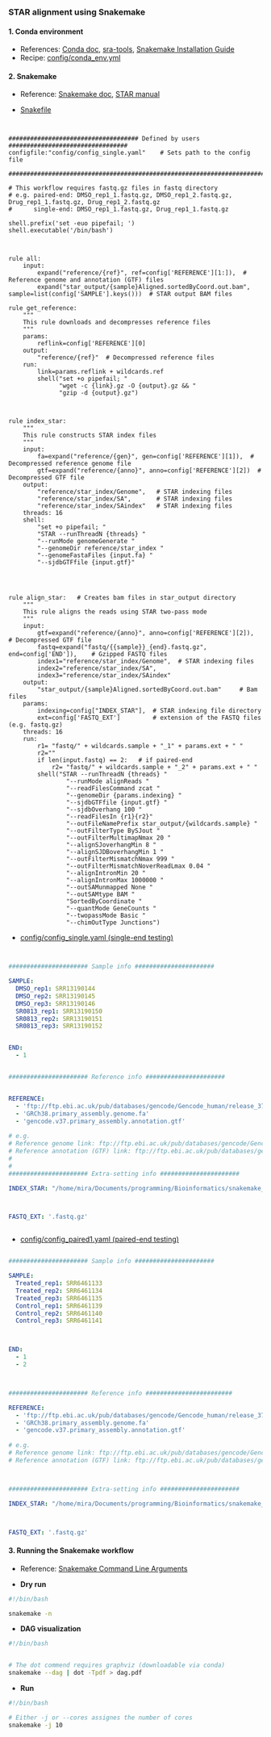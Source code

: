 ### STAR alignment using Snakemake

#### 1. Conda environment

- References: [Conda doc](https://docs.conda.io/projects/conda/en/latest/index.html), [sra-tools](https://github.com/ncbi/sra-tools), [Snakemake Installation Guide](https://snakemake.readthedocs.io/en/stable/getting_started/installation.html)
- Recipe: [config/conda_env.yml](https://github.com/Mira0507/snakemake_star/blob/master/config/conda_env.yml)


#### 2. Snakemake 

- Reference: [Snakemake doc](https://snakemake.readthedocs.io/en/stable), [STAR manual](https://github.com/alexdobin/STAR/blob/master/doc/STARmanual.pdf)

- [Snakefile](https://github.com/Mira0507/snakemake_star/blob/master/Snakefile)

```


#################################### Defined by users #################################
configfile:"config/config_single.yaml"    # Sets path to the config file

#######################################################################################

# This workflow requires fastq.gz files in fastq directory 
# e.g. paired-end: DMSO_rep1_1.fastq.gz, DMSO_rep1_2.fastq.gz, Drug_rep1_1.fastq.gz, Drug_rep1_2.fastq.gz 
#      single-end: DMSO_rep1_1.fastq.gz, Drug_rep1_1.fastq.gz

shell.prefix('set -euo pipefail; ')
shell.executable('/bin/bash')



rule all: 
    input: 
        expand("reference/{ref}", ref=config['REFERENCE'][1:]),  # Reference genome and annotation (GTF) files
        expand("star_output/{sample}Aligned.sortedByCoord.out.bam", sample=list(config['SAMPLE'].keys()))  # STAR output BAM files

rule get_reference:    
    """
    This rule downloads and decompresses reference files
    """
    params:
        reflink=config['REFERENCE'][0]
    output:
        "reference/{ref}"  # Decompressed reference files
    run:
        link=params.reflink + wildcards.ref
        shell("set +o pipefail; " 
              "wget -c {link}.gz -O {output}.gz && " 
              "gzip -d {output}.gz")



rule index_star:
    """
    This rule constructs STAR index files
    """
    input:
        fa=expand("reference/{gen}", gen=config['REFERENCE'][1]),  # Decompressed reference genome file
        gtf=expand("reference/{anno}", anno=config['REFERENCE'][2])  # Decompressed GTF file
    output:
        "reference/star_index/Genome",   # STAR indexing files
        "reference/star_index/SA",       # STAR indexing files
        "reference/star_index/SAindex"   # STAR indexing files
    threads: 16
    shell:
        "set +o pipefail; "
        "STAR --runThreadN {threads} "
        "--runMode genomeGenerate "
        "--genomeDir reference/star_index "
        "--genomeFastaFiles {input.fa} "
        "--sjdbGTFfile {input.gtf}"




rule align_star:   # Creates bam files in star_output directory
    """
    This rule aligns the reads using STAR two-pass mode
    """
    input:
        gtf=expand("reference/{anno}", anno=config['REFERENCE'][2]),   # Decompressed GTF file
        fastq=expand("fastq/{{sample}}_{end}.fastq.gz", end=config['END']),    # Gzipped FASTQ files
        index1="reference/star_index/Genome",  # STAR indexing files
        index2="reference/star_index/SA",
        index3="reference/star_index/SAindex"
    output:
        "star_output/{sample}Aligned.sortedByCoord.out.bam"     # Bam files
    params:
        indexing=config["INDEX_STAR"],  # STAR indexing file directory
        ext=config['FASTQ_EXT']         # extension of the FASTQ files (e.g. fastq.gz)
    threads: 16
    run:
        r1= "fastq/" + wildcards.sample + "_1" + params.ext + " " 
        r2=""
        if len(input.fastq) == 2:   # if paired-end
            r2= "fastq/" + wildcards.sample + "_2" + params.ext + " " 
        shell("STAR --runThreadN {threads} "  
                "--runMode alignReads "  
                "--readFilesCommand zcat "
                "--genomeDir {params.indexing} " 
                "--sjdbGTFfile {input.gtf} "  
                "--sjdbOverhang 100 "  
                "--readFilesIn {r1}{r2}"  
                "--outFileNamePrefix star_output/{wildcards.sample} "
                "--outFilterType BySJout "  
                "--outFilterMultimapNmax 20 "
                "--alignSJoverhangMin 8 "
                "--alignSJDBoverhangMin 1 "
                "--outFilterMismatchNmax 999 "
                "--outFilterMismatchNoverReadLmax 0.04 "
                "--alignIntronMin 20 "
                "--alignIntronMax 1000000 "
                "--outSAMunmapped None "
                "--outSAMtype BAM "
                "SortedByCoordinate "
                "--quantMode GeneCounts "
                "--twopassMode Basic "
                "--chimOutType Junctions")   
```

- [config/config_single.yaml (single-end testing)](https://github.com/Mira0507/snakemake_star/blob/master/config/config_single.yaml)


```yaml


###################### Sample info ######################

SAMPLE:
  DMSO_rep1: SRR13190144
  DMSO_rep2: SRR13190145
  DMSO_rep3: SRR13190146
  SR0813_rep1: SRR13190150
  SR0813_rep2: SRR13190151
  SR0813_rep3: SRR13190152


END: 
  - 1


###################### Reference info ######################


REFERENCE:
  - 'ftp://ftp.ebi.ac.uk/pub/databases/gencode/Gencode_human/release_37/'
  - 'GRCh38.primary_assembly.genome.fa'
  - 'gencode.v37.primary_assembly.annotation.gtf'
  
# e.g. 
# Reference genome link: ftp://ftp.ebi.ac.uk/pub/databases/gencode/Gencode_human/release_37/GRCh38.primary_assembly.genome.fa.gz
# Reference annotation (GTF) link: ftp://ftp.ebi.ac.uk/pub/databases/gencode/Gencode_human/release_37/gencode.v37.primary_assembly.annotation.gtf.gz 
#
#
###################### Extra-setting info ######################

INDEX_STAR: "/home/mira/Documents/programming/Bioinformatics/snakemake_star_hisat/reference/star_index" # Assigns path to star indexing directory (ABSOLUTE PATH NEEDED due to a potential STAR error!)



FASTQ_EXT: '.fastq.gz'



```


- [config/config_paired1.yaml (paired-end testing)](https://github.com/Mira0507/snakemake_star/blob/master/config/config_paired.yaml)


```yaml

###################### Sample info ######################

SAMPLE:
  Treated_rep1: SRR6461133
  Treated_rep2: SRR6461134
  Treated_rep3: SRR6461135
  Control_rep1: SRR6461139 
  Control_rep2: SRR6461140
  Control_rep3: SRR6461141



END: 
  - 1
  - 2



###################### Reference info ########################

REFERENCE:
  - 'ftp://ftp.ebi.ac.uk/pub/databases/gencode/Gencode_human/release_37/'
  - 'GRCh38.primary_assembly.genome.fa'
  - 'gencode.v37.primary_assembly.annotation.gtf'
  
# e.g. 
# Reference genome link: ftp://ftp.ebi.ac.uk/pub/databases/gencode/Gencode_human/release_37/GRCh38.primary_assembly.genome.fa.gz
# Reference annotation (GTF) link: ftp://ftp.ebi.ac.uk/pub/databases/gencode/Gencode_human/release_37/gencode.v37.primary_assembly.annotation.gtf.gz 



###################### Extra-setting info ######################

INDEX_STAR: "/home/mira/Documents/programming/Bioinformatics/snakemake_star_hisat/reference/star_index" # Assigns path to star indexing directory (ABSOLUTE PATH NEEDED due to a potential STAR error!)



FASTQ_EXT: '.fastq.gz'

```

#### 3. Running the Snakemake workflow

- Reference: [Snakemake Command Line Arguments](https://snakemake.readthedocs.io/en/stable/executing/cli.html)

- **Dry run**


```bash
#!/bin/bash

snakemake -n

```


- **DAG visualization** 


```bash
#!/bin/bash


# The dot commend requires graphviz (downloadable via conda)
snakemake --dag | dot -Tpdf > dag.pdf


```


- **Run**


```bash
#!/bin/bash

# Either -j or --cores assignes the number of cores
snakemake -j 10

```
